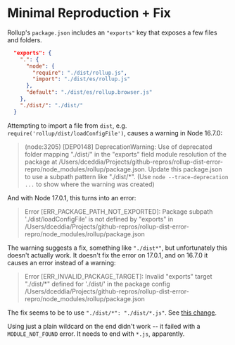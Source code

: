 # Minimal Reproduction + Fix

Rollup's `package.json` includes an `"exports"` key that exposes a few files and folders.

```json
  "exports": {
    ".": {
      "node": {
        "require": "./dist/rollup.js",
        "import": "./dist/es/rollup.js"
      },
      "default": "./dist/es/rollup.browser.js"
    },
    "./dist/": "./dist/"
  }
```

Attempting to import a file from `dist`, e.g. `require('rollup/dist/loadConfigFile')`, causes a warning in Node 16.7.0:

> (node:3205) [DEP0148] DeprecationWarning: Use of deprecated folder mapping "./dist/" in the "exports" field module resolution of the package at /Users/dceddia/Projects/github-repros/rollup-dist-error-repro/node_modules/rollup/package.json.
> Update this package.json to use a subpath pattern like "./dist/*".
> (Use `node --trace-deprecation ...` to show where the warning was created)

And with Node 17.0.1, this turns into an error:

> Error [ERR_PACKAGE_PATH_NOT_EXPORTED]: Package subpath './dist/loadConfigFile' is not defined by "exports" in /Users/dceddia/Projects/github-repros/rollup-dist-error-repro/node_modules/rollup/package.json

The warning suggests a fix, something like `"./dist*"`, but unfortunately this doesn't actually work. It doesn't fix the error on 17.0.1, and on 16.7.0 it causes an error instead of a warning:

> Error [ERR_INVALID_PACKAGE_TARGET]: Invalid "exports" target "./dist/*" defined for './dist/' in the package config /Users/dceddia/Projects/github-repros/rollup-dist-error-repro/node_modules/rollup/package.json

The fix seems to be to use `"./dist/*": "./dist/*.js"`. See [this change](https://github.com/dceddia/rollup/blob/export-dist/package.json#L140).

Using just a plain wildcard on the end didn't work -- it failed with a `MODULE_NOT_FOUND` error. It needs to end with `*.js`, apparently.

